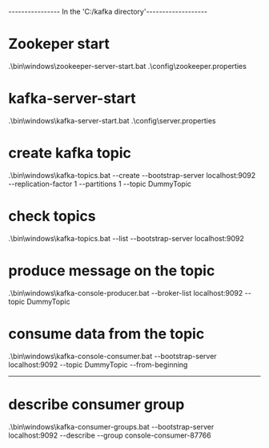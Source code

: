 ---------------- In the 'C:/kafka directory'-------------------
# Zookeper start
.\bin\windows\zookeeper-server-start.bat .\config\zookeeper.properties

# kafka-server-start
.\bin\windows\kafka-server-start.bat .\config\server.properties

# create kafka topic 
.\bin\windows\kafka-topics.bat --create --bootstrap-server localhost:9092 --replication-factor 1 --partitions 1 --topic DummyTopic

# check topics
 .\bin\windows\kafka-topics.bat --list --bootstrap-server localhost:9092

# produce message on the topic
.\bin\windows\kafka-console-producer.bat --broker-list localhost:9092 --topic DummyTopic

# consume data from the topic
.\bin\windows\kafka-console-consumer.bat --bootstrap-server localhost:9092 --topic DummyTopic --from-beginning

-----------------------------------------------------------


# describe consumer group
.\bin\windows\kafka-consumer-groups.bat --bootstrap-server localhost:9092 --describe --group console-consumer-87766
